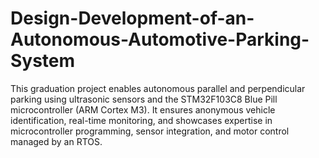 # Design-Development-of-an-Autonomous-Automotive-Parking-System
This graduation project enables autonomous parallel and perpendicular parking using ultrasonic sensors and the STM32F103C8 Blue Pill microcontroller (ARM Cortex M3). It ensures anonymous vehicle identification, real-time monitoring, and showcases expertise in microcontroller programming, sensor integration, and motor control managed by an RTOS.
